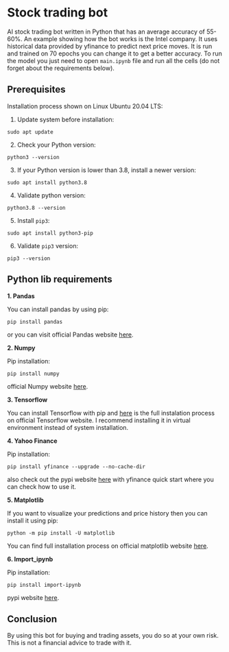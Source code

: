 # Stock trading bot
AI stock trading bot written in Python that has an average accuracy of 55-60%. An example showing how the bot works is the Intel company.
It uses historical data provided by yfinance to predict next price moves. It is run and trained on 70 epochs you can change it to get a better accuracy. To run the model you just need to open `main.ipynb` file and run all the cells (do not forget about the requirements below).
## Prerequisites
Installation process shown on Linux Ubuntu 20.04 LTS:
1. Update system before installation:
```
sudo apt update
```
2. Check your Python version:
```
python3 --version
```
3. If your Python version is lower than 3.8, install a newer version:
```
sudo apt install python3.8
```
4. Validate python version:
```
python3.8 --version
```
5. Install `pip3`:
```
sudo apt install python3-pip
```
6. Validate `pip3` version:
```
pip3 --version
```
## Python lib requirements
**1. Pandas**

You can install pandas by using pip:
```
pip install pandas
```
or you can visit official Pandas website [here](https://pandas.pydata.org/docs/getting_started/install.html).

**2. Numpy**

Pip installation:
```
pip install numpy
```
official Numpy website [here](https://numpy.org/install/).

**3. Tensorflow**

You can install Tensorflow with pip and [here](https://www.tensorflow.org/install/pip) is the full instalation process on official Tensorflow website. I recommend installing it in virtual environment instead of system installation.

**4. Yahoo Finance**

Pip installation:
```
pip install yfinance --upgrade --no-cache-dir
```
also check out the pypi website [here](https://pypi.org/project/yfinance/) with yfinance quick start where you can check how to use it.

**5. Matplotlib**

If you want to visualize your predictions and price history then you can install it using pip:
```
python -m pip install -U matplotlib
```
You can find full installation process on official matplotlib website [here](https://matplotlib.org/stable/users/installing/index.html).

**6. Import_ipynb**

Pip installation:
```
pip install import-ipynb
```
pypi website [here](https://pypi.org/project/import-ipynb/).

## Conclusion
By using this bot for buying and trading assets, you do so at your own risk. This is not a financial advice to trade with it.
